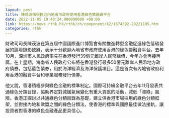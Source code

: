 ```yaml
---
layout: post
title: 陳茂波稱很歡迎內地省市政府使用香港綠色籌融資平台
date: 2022-11-05 19:40:24.000000000 +08:00
link: https://news.rthk.hk/rthk/ch/component/k2/1674392-20221105.htm
categories: rthk
---
```


財政司司長陳茂波在第五屆中國國際進口博覽會有關推進轉型金融促進綠色低碳發展的論壇錄影致辭，表示十分歡迎內地省市政府使用香港的綠色籌融資平台。去年10月，深圳市人民政府率先在香港發行39億元離岸人民幣綠債，今年亦會再接再厲。在上星期，海南省人民政府公布將在香港發行最多50億元離岸人民幣地方政府債券，包括藍色債券，用於海洋經濟及海洋保護項目。這是首次有內地省政府利用香港的融資平台和專業服務發行債券。

他又說，香港積極參與綠色金融的標準制定。國際可持續金融平台去年11月發表共通綠色分類目錄，協助界定對減緩氣候變化有重大貢獻的活動，減低「漂綠」風險。香港正探討以共通綠色分類目錄為基礎，建立供香港市場採用的綠色分類框架，並對接內地和歐盟之間的綠色分類法，使香港的標準與國際最佳做法接軌，讓投資者對香港的綠色金融產品更具信心。
